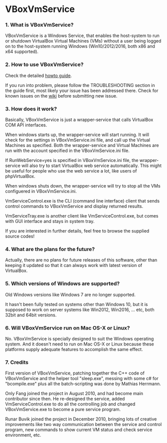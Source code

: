 # VBoxVmService

### 1. What is VBoxVmService?

VBoxVmService is a Windows Service, that enables the host-system to run or shutdown VirtualBox Virtual Machines (VMs) without a user being logged on to the host-system running Windows (Win10/2012/2016, both x86 and x64 supported).

### 2. How to use VBoxVmService?

Check the detailed [howto guide](doc/Howto.txt).

If you run into problem, please follow the TROUBLESHOOTING section in the guide first, most likely your issue has been addressed there. Check for known issues on the [wiki](https://github.com/onlyfang/VBoxVmService/wiki) before submitting new issue.

### 3. How does it work?

Basically, VBoxVmService is just a wrapper-service that calls VirtualBox COM API interfaces.

When windows starts up, the wrapper-service will start running. It will check for the settings in VBoxVmService.ini file, and call up the Virtual Machines as specified. Both the wrapper-service and Virtual Machines are run with the account specified in the VBoxVmService.ini file.

If RunWebService=yes is specified in VBoxVmService.ini file,  the wrapper-service will also try to start VirtualBox web service automatically. This might be useful for people who use the web service a lot, like users of phpVirtualBox.

When windows shuts down, the wrapper-service will try to stop all the VMs configuered in VBoxVmService.ini.

VmServiceControl.exe is the CLI (command line interface) client that sends control commands to VBoxVmService and display returned results.

VmServiceTray.exe is another client like VmServiceControl.exe, but comes with GUI interface and stays in system tray.

If you are interested in further details, feel free to browse the supplied source codes!


### 4. What are the plans for the future?

Actually, there are no plans for future releases of this software, other than keeping it updated so that it can always work with latest version of VirtualBox.


### 5. Which versions of Windows are supported?

Old Windows versions like Windows 7 are no longer supported.

It hasn't been fully tested on systems other than Windows 10, but it is supposed to work on server systems like Win2012, Win2016, ... etc, both 32bit and 64bit versions.


### 6. Will VBoxVmService run on Mac OS-X or Linux?

No. VBoxVmService is specially designed to suit the Windows operating system. And it doesn't need to run on Mac OS-X or Linux because these platforms supply adequate features to accomplish the same effect.


### 7. Credits

First version of VBoxVmService, patching together the C++ code of VBoxVmService and the helper tool "sleep.exe", messing with some c# for "bcompile.exe" plus all the batch-scripting was done by Mathias Herrmann.

Only Fang joined the project in August 2010, and had become main contributor since then. He re-designed the service, added VmServiceControl.exe to do all the controlling job and changed VBoxVmService.exe to become a pure service program.

Runar Buvik joined the project in December 2010, bringing lots of creative improvements like two way communication between the service and control program, new commands to show current VM status and check service environment, etc.

